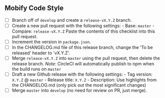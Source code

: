 ## Mobify Code Style
- [ ] Branch off of `develop` and create a `release-vX.Y.Z` branch.
- [ ] Create a new pull request with the following settings:
      - Base: `master`
      - Compare: `release-vX.Y.Z`
      Paste the contents of this checklist into this pull request.
- [ ] Increment the version in `package.json`.
- [ ] In the CHANGELOG.md file of this release branch, change the 'To be
      released' header to 'vX.Y.Z'.
- [ ] Merge `release-vX.Y.Z` into `master` using the pull request, then delete
      the release branch.
      *Note*: CircleCI will automatically publish to npm when the build runs on
              `master`
- [ ] Draft a new Github release with the following settings:
      - Tag version: `X.Y.Z` @ `master`
      - Release title: `X.Y.Z`
      - Description: Use highlights from the CHANGELOG.md (only pick out the
        most significant changes)
- [ ] Merge `master` into `develop` (no need for review on PR, just merge).
